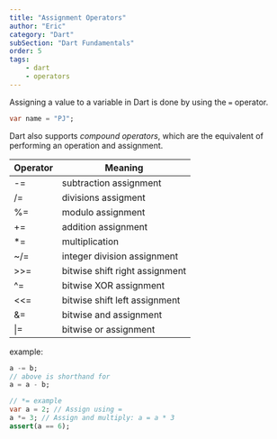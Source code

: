 ```yaml
---
title: "Assignment Operators"
author: "Eric"
category: "Dart"
subSection: "Dart Fundamentals"
order: 5
tags:
    - dart
    - operators
---
```


Assigning a value to a variable in Dart is done by using the `=` operator.

```dart
var name = "PJ"; 
```

Dart also supports _compound operators_, which are the equivalent of performing an operation and assignment.

|  Operator | Meaning  |
|---|---|
| -= | subtraction assignment  |
| /= | divisions assigment |	
| %= | modulo assignment |	
| += | addition assignment |
| *= | multiplication |	
| ~/= | integer division assignment |
| >>= | bitwise shift right assignment  |	
| ^= | bitwise XOR assignment |
| <<= | bitwise shift left assignment |	
| &= | bitwise and assignment |	
| &#124;= | bitwise or assignment |

example:
```dart
a -= b;
// above is shorthand for
a = a - b;

// *= example
var a = 2; // Assign using =
a *= 3; // Assign and multiply: a = a * 3
assert(a == 6);
```

